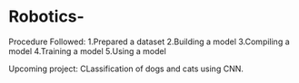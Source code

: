 # Robotics-
Procedure Followed:
1.Prepared a dataset
2.Building a model
3.Compiling a model
4.Training a model
5.Using a model

Upcoming project:
CLassification of dogs and cats using CNN.
